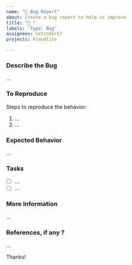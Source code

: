 ```yaml
---
name: "🐛 Bug Report"
about: Create a bug report to help us improve
title: "🐛 "
labels: 'Type: Bug'
assignees: nxtcoder17
projects: kloudlite

---
```


### Describe the Bug
...

### To Reproduce
Steps to reproduce the behavior:
1. ...
2. ...

### Expected Behavior
...

### Tasks
- [ ] ...
- [ ] ...

### More Information
...

### References, if any ?
...

Thanks!
